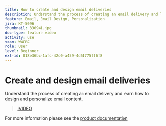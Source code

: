 ```yaml
---
title: How to create and design email deliveries
description: Understand the process of creating an email delivery and learn how to design and personalize email content.
feature: Email, Email Design, Personalization
jira: KT-5096
thumbnail: 330941.jpg
doc-type: feature video
activity: use
team: WWFRE
role: User
level: Beginner
exl-id: 018e36bc-1afc-42c0-a459-4d51775ff6f8
---
```

# Create and design email deliveries 

Understand the process of creating an email delivery and learn how to design and personalize email content.

>[!VIDEO](https://video.tv.adobe.com/v/330941?quality=12&learn=on)

For more information please see the [product documentation](https://experienceleague.adobe.com/docs/campaign-classic/using/sending-messages/sending-emails/defining-the-email-content.html)
